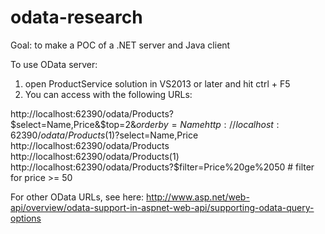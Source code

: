 # odata-research
Goal: to make a POC of a .NET server and Java client

To use OData server:
1. open ProductService solution in VS2013 or later and hit ctrl + F5
2. You can access with the following URLs:

http://localhost:62390/odata/Products?$select=Name,Price&$top=2&$orderby=Name%20desc
http://localhost:62390/odata/Products(1)?$select=Name,Price
http://localhost:62390/odata/Products
http://localhost:62390/odata/Products(1)
http://localhost:62390/odata/Products?$filter=Price%20ge%2050 # filter for price >= 50

For other OData URLs, see here:
	http://www.asp.net/web-api/overview/odata-support-in-aspnet-web-api/supporting-odata-query-options

